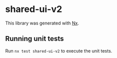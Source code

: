 # shared-ui-v2

This library was generated with [Nx](https://nx.dev).

## Running unit tests

Run `nx test shared-ui-v2` to execute the unit tests.
